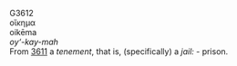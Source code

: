 G3612  
οἴκημα  
oikēma  
*oy‘-kay-mah*  
From [3611](g3611) a *tenement*, that is, (specifically) a *jail:* -
prison.  
